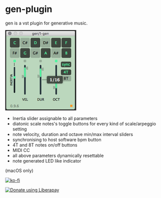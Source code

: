 # gen-plugin
gen is a vst plugin for generative music.

![gen's UI](https://github.com/pd3v/gen-plugin/blob/master/gen%200.9.6%20UI.png)

- Inertia slider assignable to all parameters
- diatonic scale notes's toggle buttons for every kind of scale/arpeggio setting
- note velocity, duration and octave min/max interval sliders
- synchronising to host software bpm button
- 4T and 8T notes on/off buttons
- MIDI CC
- all above parameters dynamically resettable
- note generated LED like indicator 

(macOS only)

[![ko-fi](https://www.ko-fi.com/img/donate_sm.png)](https://ko-fi.com/R5R3NI63)

<noscript><a href="https://liberapay.com/pd3v/donate"><img alt="Donate using Liberapay" src="https://liberapay.com/assets/widgets/donate.svg"></a></noscript>

